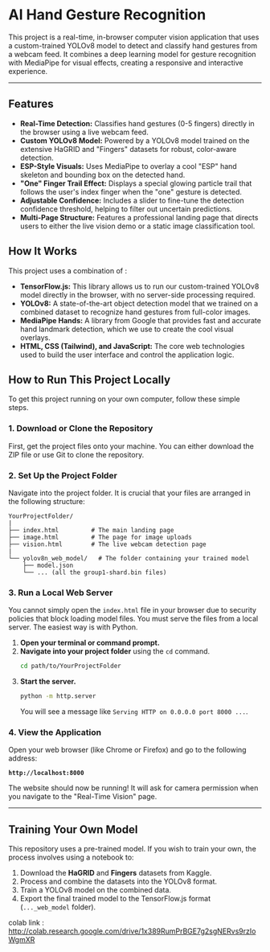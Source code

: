# AI Hand Gesture Recognition

This project is a real-time, in-browser computer vision application that uses a custom-trained YOLOv8 model to detect and classify hand gestures from a webcam feed. It combines a deep learning model for gesture recognition with MediaPipe for visual effects, creating a responsive and interactive experience.


---

## Features

* **Real-Time Detection:** Classifies hand gestures (0-5 fingers) directly in the browser using a live webcam feed.
* **Custom YOLOv8 Model:** Powered by a YOLOv8 model trained on the extensive HaGRID and "Fingers" datasets for robust, color-aware detection.
* **ESP-Style Visuals:** Uses MediaPipe to overlay a cool "ESP" hand skeleton and bounding box on the detected hand.
* **"One" Finger Trail Effect:** Displays a special glowing particle trail that follows the user's index finger when the "one" gesture is detected.
* **Adjustable Confidence:** Includes a slider to fine-tune the detection confidence threshold, helping to filter out uncertain predictions.
* **Multi-Page Structure:** Features a professional landing page that directs users to either the live vision demo or a static image classification tool.

## How It Works

This project uses a combination of :

* **TensorFlow.js:** This library allows us to run our custom-trained YOLOv8 model directly in the browser, with no server-side processing required.
* **YOLOv8:** A state-of-the-art object detection model that we trained on a combined dataset to recognize hand gestures from full-color images.
* **MediaPipe Hands:** A library from Google that provides fast and accurate hand landmark detection, which we use to create the cool visual overlays.
* **HTML, CSS (Tailwind), and JavaScript:** The core web technologies used to build the user interface and control the application logic.

## How to Run This Project Locally

To get this project running on your own computer, follow these simple steps.

### 1. Download or Clone the Repository

First, get the project files onto your machine. You can either download the ZIP file or use Git to clone the repository.


### 2. Set Up the Project Folder

Navigate into the project folder. It is crucial that your files are arranged in the following structure:

```
YourProjectFolder/
|
├── index.html         # The main landing page
├── image.html         # The page for image uploads
├── vision.html        # The live webcam detection page
|
└── yolov8n_web_model/   # The folder containing your trained model
    ├── model.json
    └── ... (all the group1-shard.bin files)
```

### 3. Run a Local Web Server

You cannot simply open the `index.html` file in your browser due to security policies that block loading model files. You must serve the files from a local server. The easiest way is with Python.

1.  **Open your terminal or command prompt.**
2.  **Navigate into your project folder** using the `cd` command.
    ```bash
    cd path/to/YourProjectFolder
    ```
3.  **Start the server.**
    ```bash
    python -m http.server
    ```
    You will see a message like `Serving HTTP on 0.0.0.0 port 8000 ...`.

### 4. View the Application

Open your web browser (like Chrome or Firefox) and go to the following address:

**`http://localhost:8000`**

The website should now be running! It will ask for camera permission when you navigate to the "Real-Time Vision" page.

---

## Training Your Own Model

This repository uses a pre-trained model. If you wish to train your own, the process involves using a notebook to:
1.  Download the **HaGRID** and **Fingers** datasets from Kaggle.
2.  Process and combine the datasets into the YOLOv8 format.
3.  Train a YOLOv8 model on the combined data.
4.  Export the final trained model to the TensorFlow.js format (`..._web_model` folder).

colab link : http://colab.research.google.com/drive/1x389RumPrBGE7g2sgNERvs9rzIoWgmXR

